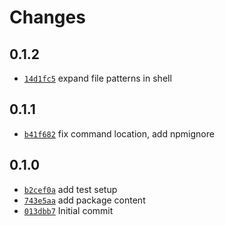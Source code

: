 # Changes

## 0.1.2

- [`14d1fc5`](https://github.com/offen/l10nify/commit/14d1fc5b2ab9268c2aecd5c57d152ae9296e3a62)
  expand file patterns in shell

## 0.1.1

- [`b41f682`](https://github.com/offen/l10nify/commit/b41f68265e9dd8364314b378422a04a964e2cbdd)
  fix command location, add npmignore

## 0.1.0

- [`b2cef0a`](https://github.com/offen/l10nify/commit/b2cef0a825c6c8f7b9beb19438f61c83521f5e76)
  add test setup
- [`743e5aa`](https://github.com/offen/l10nify/commit/743e5aa521ce917581b3c3430c67cd2cca28e7b8)
  add package content
- [`013dbb7`](https://github.com/offen/l10nify/commit/013dbb72c15a1c18adc3e5ce846ebd94dada98a0)
  Initial commit
